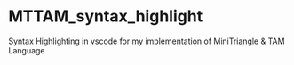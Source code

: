 # MTTAM_syntax_highlight
 Syntax Highlighting in vscode for my implementation of MiniTriangle & TAM Language
